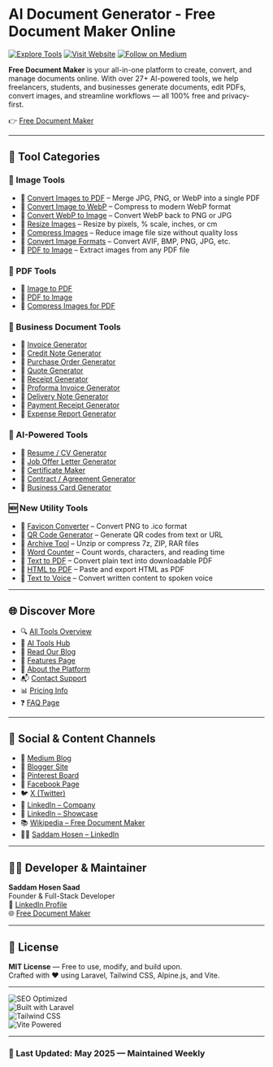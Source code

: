 # AI Document Generator - Free Document Maker Online

[![Explore Tools](https://img.shields.io/badge/Explore-Tools-blue)](https://www.freedocumentmaker.com/tools)
[![Visit Website](https://img.shields.io/badge/Visit-Website-green)](https://www.freedocumentmaker.com)
[![Follow on Medium](https://img.shields.io/badge/Medium-Blog-black)](https://freedocumentmaker.medium.com)

**Free Document Maker** is your all-in-one platform to create, convert, and manage documents online. With over 27+ AI-powered tools, we help freelancers, students, and businesses generate documents, edit PDFs, convert images, and streamline workflows — all 100% free and privacy-first.

👉 [Free Document Maker](https://www.freedocumentmaker.com)

---

## 🧰 Tool Categories

### 📸 Image Tools
- 🔗 [Convert Images to PDF](https://www.freedocumentmaker.com/image-to-pdf) – Merge JPG, PNG, or WebP into a single PDF
- 🔗 [Convert Image to WebP](https://www.freedocumentmaker.com/image-to-webp) – Compress to modern WebP format
- 🔗 [Convert WebP to Image](https://www.freedocumentmaker.com/webp-to-image) – Convert WebP back to PNG or JPG
- 🔗 [Resize Images](https://www.freedocumentmaker.com/resize-images) – Resize by pixels, % scale, inches, or cm
- 🔗 [Compress Images](https://www.freedocumentmaker.com/compress-images) – Reduce image file size without quality loss
- 🔗 [Convert Image Formats](https://www.freedocumentmaker.com/convert-images) – Convert AVIF, BMP, PNG, JPG, etc.
- 🔗 [PDF to Image](https://www.freedocumentmaker.com/pdf-to-image) – Extract images from any PDF file

### 🧾 PDF Tools
- 🔗 [Image to PDF](https://www.freedocumentmaker.com/image-to-pdf)
- 🔗 [PDF to Image](https://www.freedocumentmaker.com/pdf-to-image)
- 🔗 [Compress Images for PDF](https://www.freedocumentmaker.com/compress-images)

### 📄 Business Document Tools
- 🔗 [Invoice Generator](https://www.freedocumentmaker.com/invoice-generator)
- 🔗 [Credit Note Generator](https://www.freedocumentmaker.com/credit-note-generator)
- 🔗 [Purchase Order Generator](https://www.freedocumentmaker.com/purchase-order-generator)
- 🔗 [Quote Generator](https://www.freedocumentmaker.com/quote-generator)
- 🔗 [Receipt Generator](https://www.freedocumentmaker.com/receipt-generator)
- 🔗 [Proforma Invoice Generator](https://www.freedocumentmaker.com/proforma-invoice-generator)
- 🔗 [Delivery Note Generator](https://www.freedocumentmaker.com/delivery-note-generator)
- 🔗 [Payment Receipt Generator](https://www.freedocumentmaker.com/payment-receipt-generator)
- 🔗 [Expense Report Generator](https://www.freedocumentmaker.com/expense-report-generator)

### 🤖 AI-Powered Tools
- 🔗 [Resume / CV Generator](https://www.freedocumentmaker.com/cv-generator)
- 🔗 [Job Offer Letter Generator](https://www.freedocumentmaker.com/job-offer-letter-generator)
- 🔗 [Certificate Maker](https://www.freedocumentmaker.com/certificate-generator)
- 🔗 [Contract / Agreement Generator](https://www.freedocumentmaker.com/agreement-generator)
- 🔗 [Business Card Generator](https://www.freedocumentmaker.com/business-card-generator)

### 🆕 New Utility Tools
- 🔗 [Favicon Converter](https://www.freedocumentmaker.com/favicon-converter) – Convert PNG to .ico format
- 🔗 [QR Code Generator](https://www.freedocumentmaker.com/qr-code-generator) – Generate QR codes from text or URL
- 🔗 [Archive Tool](https://www.freedocumentmaker.com/archive-tool) – Unzip or compress 7z, ZIP, RAR files
- 🔗 [Word Counter](https://www.freedocumentmaker.com/word-counter) – Count words, characters, and reading time
- 🔗 [Text to PDF](https://www.freedocumentmaker.com/text-to-pdf) – Convert plain text into downloadable PDF
- 🔗 [HTML to PDF](https://www.freedocumentmaker.com/html-to-pdf) – Paste and export HTML as PDF
- 🔗 [Text to Voice](https://www.freedocumentmaker.com/text-to-voice) – Convert written content to spoken voice

---

## 🌐 Discover More

- 🔍 [All Tools Overview](https://www.freedocumentmaker.com/tools)
- 🧩 [AI Tools Hub](https://www.freedocumentmaker.com/ai-powered-tools)
- 📖 [Read Our Blog](https://www.freedocumentmaker.com/blogs)
- 💼 [Features Page](https://www.freedocumentmaker.com/features)
- 👤 [About the Platform](https://www.freedocumentmaker.com/about)
- 📬 [Contact Support](https://www.freedocumentmaker.com/contact)
- 📊 [Pricing Info](https://www.freedocumentmaker.com/pricing)
- ❓ [FAQ Page](https://www.freedocumentmaker.com/faq)

---

## 🔗 Social & Content Channels

- 📰 [Medium Blog](https://freedocumentmaker.medium.com)  
- 📝 [Blogger Site](https://freedocumentmaker.blogspot.com)  
- 📌 [Pinterest Board](https://www.pinterest.com/freedocumentmaker)  
- 📘 [Facebook Page](https://www.facebook.com/freedocumentmaker)  
- 🐦 [X (Twitter)](https://x.com/freedocmaker)  
- 💼 [LinkedIn – Company](https://www.linkedin.com/company/free-document-maker/)  
- 🌟 [LinkedIn – Showcase](https://www.linkedin.com/showcase/free-document-maker-online)  
- 📚 [Wikipedia – Free Document Maker](https://en.wikipedia.org/wiki/Free_Document_Maker)  
- 👨‍💼 [Saddam Hosen – LinkedIn](https://www.linkedin.com/in/saddamhosensaad/)

---

## 👨‍💻 Developer & Maintainer

**Saddam Hosen Saad**  
Founder & Full-Stack Developer  
🔗 [LinkedIn Profile](https://www.linkedin.com/in/saddamhosensaad)  
🌐 [Free Document Maker](https://www.freedocumentmaker.com)

---

## 📄 License

**MIT License** — Free to use, modify, and build upon.  
Crafted with ❤️ using Laravel, Tailwind CSS, Alpine.js, and Vite.

---

![SEO Optimized](https://img.shields.io/badge/SEO-Optimized-brightgreen)  
![Built with Laravel](https://img.shields.io/badge/Built%20With-Laravel-red)  
![Tailwind CSS](https://img.shields.io/badge/Design-TailwindCSS-blue)  
![Vite Powered](https://img.shields.io/badge/Bundler-Vite-yellow)

---

### 📅 Last Updated: **May 2025** — Maintained Weekly
